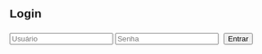 <!DOCTYPE html>
<html lang="pt-BR">
<head>
    <meta charset="UTF-8">
    <meta name="viewport" content="width=device-width, initial-scale=1.0">
    <title>Gerenciador de Notas de Boletim</title>
    <style>
        body {
            font-family: Arial, sans-serif;
            margin: 20px;
        }
        table {
            width: 100%;
            border-collapse: collapse;
            margin-top: 20px;
        }
        th, td {
            border: 1px solid #ddd;
            padding: 8px;
            text-align: center;
        }
        th {
            background-color: #f2f2f2;
        }
        .button {
            margin: 5px;
        }
        .hidden {
            display: none;
        }
        @media print {
            body {
                margin: 0;
            }
            table {
                page-break-inside: auto;
            }
            tr {
                page-break-inside: avoid; 
                page-break-after: auto; 
            }
        }
    </style>
</head>
<body>

<div id="loginContainer">
    <h2>Login</h2>
    <input type="text" id="username" placeholder="Usuário">
    <input type="password" id="password" placeholder="Senha">
    <button class="button" onclick="login()">Entrar</button>
    <p id="loginError" style="color: red;"></p>
</div>

<div id="appContainer" class="hidden">
    <h1>Gerenciador de Notas de Boletim</h1>
    
    <button class="button" onclick="logout()">Deslogar</button>

    <h2>Adicionar Aluno</h2>
    <input type="text" id="studentName" placeholder="Nome do Aluno">
    <select id="course">
        <option value="">Selecione o Curso</option>
        <option value="Médio Técnico">Médio Técnico</option>
        <option value="Formação Profissional">Formação Profissional</option>
    </select>
    <select id="class">
        <option value="">Selecione a Turma</option>
        <option value="A">A</option>
        <option value="B">B</option>
        <option value="C">C</option>
        <option value="D">D</option>
    </select>
    <button class="button" onclick="addStudent()">Adicionar Aluno</button>

    <h3>Adicionar Disciplina ao Aluno</h3>
    <select id="studentSelect"></select>

    <select id="disciplineSelect">
        <option value="">Selecione a Disciplina</option>
        <option value="Redação">Redação</option>
        <option value="Gramática">Gramática</option>
        <option value="Educação Física">Educação Física</option>
        <option value="Literatura">Literatura</option>
        <option value="Geografia">Geografia</option>
        <option value="Inglês">Inglês</option>
        <option value="História">História</option>
        <option value="Projeto de Vida">Projeto de Vida</option>
        <option value="Artes">Artes</option>
        <option value="Matemática">Matemática</option>
        <option value="Filosofia">Filosofia</option>
        <option value="Física">Física</option>
        <option value="Química">Química</option>
        <option value="Biologia">Biologia</option>
        <option value="Formação Profissional">Formação Profissional</option>
        <option value="Inovaê">Inovaê</option>
    </select>

    <select id="unit">
        <option value="">Selecione a Unidade</option>
        <option value="1">Unidade 1</option>
        <option value="2">Unidade 2</option>
        <option value="3">Unidade 3</option>
        <option value="4">Unidade 4</option>
    </select>
    <select id="evaluation1">
        <option value="">Avaliação 1</option>
        <option value="A">A</option>
        <option value="PA">PA</option>
        <option value="ND">ND</option>
    </select>
    <select id="evaluation2">
        <option value="">Avaliação 2</option>
        <option value="A">A</option>
        <option value="PA">PA</option>
        <option value="ND">ND</option>
    </select>
    <select id="finalGrade">
        <option value="">Menção Final</option>
        <option value="D">Desenvolveu (D)</option>
        <option value="ND">Não Desenvolveu (ND)</option>
    </select>
    <button class="button" onclick="addDiscipline()">Adicionar Disciplina</button>

    <h2>Consultar Alunos</h2>
    <input type="text" id="searchName" placeholder="Pesquisar Aluno">
    <button class="button" onclick="searchStudent()">Pesquisar</button>

    <h3>Imprimir Boletim</h3>
    <div>
        <label>Selecione as Unidades:</label>
        <div>
            <label><input type="checkbox" class="unitCheckbox" value="1"> Unidade 1</label>
            <label><input type="checkbox" class="unitCheckbox" value="2"> Unidade 2</label>
            <label><input type="checkbox" class="unitCheckbox" value="3"> Unidade 3</label>
            <label><input type="checkbox" class="unitCheckbox" value="4"> Unidade 4</label>
        </div>
    </div>
    <div>
        <label><input type="radio" name="reportType" value="full" checked> Incluir Avaliações</label>
        <label><input type="radio" name="reportType" value="summary"> Somente Menção e Situação</label>
    </div>
    <button class="button" onclick="printAllReports()">Imprimir Todos os Boletins</button>

    <table id="studentTable">
        <thead>
            <tr>
                <th>Nome</th>
                <th>Curso</th>
                <th>Turma</th>
                <th>Disciplina</th>
                <th>Unidade</th>
                <th>Avaliação 1</th>
                <th>Avaliação 2</th>
                <th>Menção Final</th>
                <th>Situação</th>
                <th>Ações</th>
            </tr>
        </thead>
        <tbody>
            <!-- Alunos e disciplinas serão adicionados aqui -->
        </tbody>
    </table>
</div>

<script>
    const students = [];
    let userRole = '';

    function login() {
        const username = document.getElementById('username').value;
        const password = document.getElementById('password').value;

        if (username === 'professor' && password === 'professor') {
            userRole = 'professor';
            document.getElementById('loginContainer').classList.add('hidden');
            document.getElementById('appContainer').classList.remove('hidden');
            alert('Bem-vindo, Professor!');
            hideAdminFeatures();
        } else if (username === 'administrador' && password === 'admsenac2024') {
            userRole = 'admin';
            document.getElementById('loginContainer').classList.add('hidden');
            document.getElementById('appContainer').classList.remove('hidden');
            alert('Bem-vindo, Administrador!');
        } else {
            document.getElementById('loginError').textContent = 'Usuário ou senha incorretos.';
        }
    }

    function hideAdminFeatures() {
        document.getElementById('studentName').disabled = true;
        document.getElementById('course').disabled = true;
        document.getElementById('class').disabled = true;
        document.getElementById('studentSelect').disabled = true;
        document.getElementById('disciplineSelect').disabled = true;
        document.getElementById('unit').disabled = true;
        document.getElementById('evaluation1').disabled = true;
        document.getElementById('evaluation2').disabled = true;
        document.getElementById('finalGrade').disabled = true;
    }

    function logout() {
        userRole = '';
        document.getElementById('loginContainer').classList.remove('hidden');
        document.getElementById('appContainer').classList.add('hidden');
        alert('Você deslogou com sucesso.');
    }

    function addStudent() {
        if (userRole !== 'admin') {
            alert('Acesso negado. Apenas administradores podem adicionar alunos.');
            return;
        }

        const name = document.getElementById('studentName').value;
        const course = document.getElementById('course').value;
        const classValue = document.getElementById('class').value;

        if (name && course && classValue) {
            const student = {
                name,
                course,
                classValue,
                disciplines: []
            };

            students.push(student);
            updateStudentSelect();
            updateStudentTable();
            alert(`Aluno ${name} adicionado com sucesso!`);
            clearInputs();
        } else {
            alert('Por favor, preencha todos os campos.');
        }
    }

    function updateStudentSelect() {
        const select = document.getElementById('studentSelect');
        select.innerHTML = '';
        students.forEach((student, index) => {
            const option = document.createElement('option');
            option.value = index;
            option.textContent = student.name;
            select.appendChild(option);
        });
    }

    function addDiscipline() {
        const studentIndex = document.getElementById('studentSelect').value;
        const disciplineName = document.getElementById('disciplineSelect').value;
        const unit = document.getElementById('unit').value;
        const evaluation1 = document.getElementById('evaluation1').value;
        const evaluation2 = document.getElementById('evaluation2').value;
        const finalGrade = document.getElementById('finalGrade').value;

        if (studentIndex !== '' && disciplineName && unit && finalGrade) {
            const student = students[studentIndex];
            const discipline = {
                discipline: disciplineName,
                unit,
                evaluation1,
                evaluation2,
                finalGrade,
                situation: finalGrade === 'D' ? 'Aprovado' : 'Reprovado'
            };

            student.disciplines.push(discipline);
            updateStudentTable();
            alert(`Disciplina ${disciplineName} adicionada ao aluno ${student.name}.`);
            clearDisciplineInputs();
        } else {
            alert('Por favor, preencha todos os campos.');
        }
    }

    function updateStudentTable() {
        const tbody = document.getElementById('studentTable').querySelector('tbody');
        tbody.innerHTML = '';
        students.forEach(student => {
            student.disciplines.forEach(discipline => {
                const row = document.createElement('tr');
                row.innerHTML = `
                    <td>${student.name}</td>
                    <td>${student.course}</td>
                    <td>${student.classValue}</td>
                    <td>${discipline.discipline}</td>
                    <td>${discipline.unit}</td>
                    <td>${discipline.evaluation1}</td>
                    <td>${discipline.evaluation2}</td>
                    <td>${discipline.finalGrade}</td>
                    <td>${discipline.situation}</td>
                    <td><button class="button" onclick="removeDiscipline('${student.name}', '${discipline.discipline}')">Remover</button></td>
                `;
                tbody.appendChild(row);
            });
        });
    }

    function clearInputs() {
        document.getElementById('studentName').value = '';
        document.getElementById('course').value = '';
        document.getElementById('class').value = '';
    }

    function clearDisciplineInputs() {
        document.getElementById('disciplineSelect').value = '';
        document.getElementById('unit').value = '';
        document.getElementById('evaluation1').value = '';
        document.getElementById('evaluation2').value = '';
        document.getElementById('finalGrade').value = '';
    }

    function searchStudent() {
        const searchName = document.getElementById('searchName').value.toLowerCase();
        const filteredStudents = students.filter(student => student.name.toLowerCase().includes(searchName));
        
        const tbody = document.getElementById('studentTable').querySelector('tbody');
        tbody.innerHTML = '';
        filteredStudents.forEach(student => {
            student.disciplines.forEach(discipline => {
                const row = document.createElement('tr');
                row.innerHTML = `
                    <td>${student.name}</td>
                    <td>${student.course}</td>
                    <td>${student.classValue}</td>
                    <td>${discipline.discipline}</td>
                    <td>${discipline.unit}</td>
                    <td>${discipline.evaluation1}</td>
                    <td>${discipline.evaluation2}</td>
                    <td>${discipline.finalGrade}</td>
                    <td>${discipline.situation}</td>
                    <td><button class="button" onclick="removeDiscipline('${student.name}', '${discipline.discipline}')">Remover</button></td>
                `;
                tbody.appendChild(row);
            });
        });
    }

    function removeDiscipline(studentName, disciplineName) {
        const student = students.find(s => s.name === studentName);
        student.disciplines = student.disciplines.filter(d => d.discipline !== disciplineName);
        updateStudentTable();
        alert(`Disciplina ${disciplineName} removida do aluno ${studentName}.`);
    }

    function printAllReports() {
        const selectedUnits = Array.from(document.querySelectorAll('.unitCheckbox:checked')).map(checkbox => checkbox.value);
        const reportType = document.querySelector('input[name="reportType"]:checked').value;

        let reportContent = '<html><head><title>Relatório de Notas</title></head><body>';
        reportContent += '<h1>Instituição SENAC</h1>';
        reportContent += '<h2>Relatório de Notas</h2>';
        reportContent += '<button class="button" onclick="window.print()">Imprimir</button>'; // Botão de imprimir

        students.forEach(student => {
            reportContent += `<h3>Boletim de ${student.name}</h3>`;
            reportContent += `<p>Curso: ${student.course}</p>`;
            reportContent += `<p>Turma: ${student.classValue}</p>`;

            selectedUnits.forEach(unit => {
                reportContent += `<h4>Unidade ${unit}</h4>`;
                reportContent += '<table>';
                reportContent += `
                    <thead>
                        <tr>
                            <th>Disciplina</th>
                            ${reportType === 'full' ? '<th>Avaliação 1</th><th>Avaliação 2</th>' : ''}
                            <th>Menção Final</th>
                            <th>Situação</th>
                        </tr>
                    </thead>
                    <tbody>`;

                student.disciplines.forEach(discipline => {
                    if (discipline.unit === unit) {
                        reportContent += `
                            <tr>
                                <td>${discipline.discipline}</td>
                                ${reportType === 'full' ? `<td>${discipline.evaluation1}</td><td>${discipline.evaluation2}</td>` : ''}
                                <td>${discipline.finalGrade}</td>
                                <td>${discipline.situation}</td>
                            </tr>`;
                    }
                });

                reportContent += '</tbody></table><hr>';
            });
        });

        reportContent += '</body></html>';
        
        const reportWindow = window.open('', 'Relatório', 'width=800,height=600');
        reportWindow.document.write(reportContent);
        reportWindow.document.close();

        reportWindow.onload = function() {
            reportWindow.print();
        };
    }
</script>

</body>
</html>
